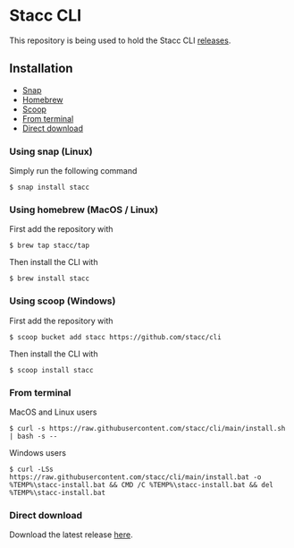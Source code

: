 # Stacc CLI

This repository is being used to hold the Stacc CLI [releases](https://github.com/stacc/cli/releases).

## Installation

* [Snap](#using-snap-linux)
* [Homebrew](#using-homebrew-macos--linux)
* [Scoop](#using-scoop-windows)
* [From terminal](#from-terminal)
* [Direct download](#direct-download)

### Using snap (Linux)

Simply run the following command

```
$ snap install stacc
```

### Using homebrew (MacOS / Linux)

First add the repository with

```
$ brew tap stacc/tap
```

Then install the CLI with

```
$ brew install stacc
```

### Using scoop (Windows)

First add the repository with

```
$ scoop bucket add stacc https://github.com/stacc/cli
```

Then install the CLI with

```
$ scoop install stacc
```

### From terminal

MacOS and Linux users

```
$ curl -s https://raw.githubusercontent.com/stacc/cli/main/install.sh | bash -s --
```

Windows users

```
$ curl -LSs https://raw.githubusercontent.com/stacc/cli/main/install.bat -o %TEMP%\stacc-install.bat && CMD /C %TEMP%\stacc-install.bat && del %TEMP%\stacc-install.bat
```

### Direct download

Download the latest release [here](https://github.com/stacc/cli/releases/latest).
